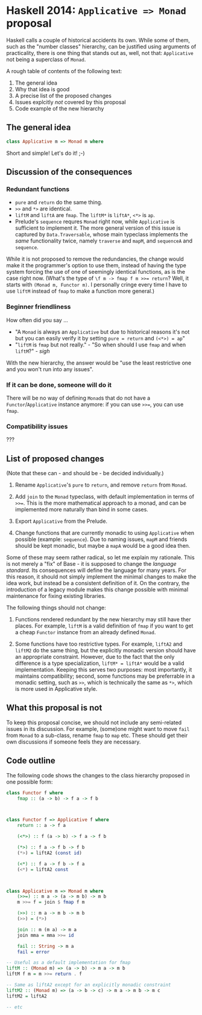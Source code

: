 Haskell 2014: `Applicative => Monad` proposal
=============================================

Haskell calls a couple of historical accidents its own. While some of them, such as the "number classes" hierarchy, can be justified using arguments of practicality, there is one thing that stands out as, well, not that: `Applicative` not being a superclass of `Monad`.

A rough table of contents of the following text:

1. The general idea
2. Why that idea is good
3. A precise list of the proposed changes
4. Issues explcitly *not* covered by this proposal
5. Code example of the new hierarchy



The general idea
----------------

```haskell
class Applicative m => Monad m where
```

Short and simple! Let's do it! ;-)



Discussion of the consequences
------------------------------



### Redundant functions

- `pure` and `return` do the same thing.
- `>>` and `*>` are identical.
- `liftM` and `liftA` are `fmap`. The `liftM*` is `liftA*`, `<*>` is `ap`.
- Prelude's `sequence` requres `Monad` right now, while `Applicative` is sufficient to implement it. The more general version of this issue is captured by `Data.Traversable`, whose main typeclass implements the *same* functionality twice, namely `traverse` and `mapM`, and `sequenceA` and `sequence`.

While it is not proposed to remove the redundancies, the change would make it the programmer's option to use them, instead of having the type system forcing the use of one of seemingly identical functions, as is the case right now.
(What's the type of `\f m -> fmap f m >>= return`? Well, it starts with `(Monad m, Functor m)`. I personally cringe every time I have to use `liftM` instead of `fmap` to make a function more general.)



### Beginner friendliness

How often did you say ...

- "A `Monad` is always an `Applicative` but due to historical reasons it's not but you can easily verify it by setting `pure = return` and `(<*>) = ap`"
- "`liftM` is `fmap` but not really." - "So when should I use `fmap` and when `liftM`?" - *sigh*

With the new hierarchy, the answer would be "use the least restrictive one and you won't run into any issues".



### If it can be done, someone will do it

There will be no way of defining `Monad`s that do not have a `Functor`/`Applicative` instance anymore: if you can use `>>=`, you can use `fmap`.



### Compatibility issues

???



List of proposed changes
------------------------

(Note that these can - and should be - be decided individually.)

1. Rename `Applicative`'s `pure` to `return`, and remove `return` from `Monad`.

2. Add `join` to the `Monad` typeclass, with default implementation in terms of `>>=`. This is the more mathematical approach to a monad, and can be implemented more naturally than bind in some cases.

3. Export `Applicative` from the Prelude.

4. Change functions that are currently monadic to using `Applicative` when possible (example: `sequence`). Due to naming issues, `mapM` and friends should be kept monadic, but maybe a `mapA` would be a good idea then.

Some of these may seem rather radical, so let me explain my rationale. This is not merely a "fix" of Base - it is supposed to change the *language standard*. Its consequences will define the language for many years. For this reason, it should not simply implement the minimal changes to make the idea work, but instead be a consistent definition of it. On the contrary, the introduction of a legacy module makes this change possible with minimal maintenance for fixing existing libraries.

The following things should not change:

1. Functions rendered redundant by the new hierarchy may still have ther places. For example, `liftM` is a valid definition of `fmap` if you want to get a cheap `Functor` instance from an already defined `Monad`.

2. Some functions have too restrictive types. For example, `liftA2` and `liftM2` do the same thing, but the explicitly monadic version should have an appropriate constraint. However, due to the fact that the only difference is a type specialization, `liftM* = liftA*` would be a valid implementation. Keeping this serves two purposes: most importantly, it maintains compatibility; second, some functions may be preferrable in a monadic setting, such as `>>`, which is technically the same as `*>`, which is more used in Applicative style.



What this proposal is not
-------------------------

To keep this proposal concise, we should not include any semi-related issues in its discussion. For example, (some)one might want to move `fail` from `Monad` to a sub-class, rename `fmap` to `map` etc. These should get their own discussions if someone feels they are necessary.



Code outline
------------

The following code shows the changes to the class hierarchy proposed in one possible form:

```haskell
class Functor f where
    fmap :: (a -> b) -> f a -> f b



class Functor f => Applicative f where
    return :: a -> f a

    (<*>) :: f (a -> b) -> f a -> f b

    (*>) :: f a -> f b -> f b
    (*>) = liftA2 (const id)

    (<*) :: f a -> f b -> f a
    (<*) = liftA2 const



class Applicative m => Monad m where
    (>>=) :: m a -> (a -> m b) -> m b
    m >>= f = join $ fmap f m

    (>>) :: m a -> m b -> m b
    (>>) = (*>)

    join :: m (m a) -> m a
    join mma = mma >>= id

    fail :: String -> m a
    fail = error

-- Useful as a default implementation for fmap
liftM :: (Monad m) => (a -> b) -> m a -> m b
liftM f m = m >>= return . f

-- Same as liftA2 except for an explicitly monadic constraint
liftM2 :: (Monad m) => (a -> b -> c) -> m a -> m b -> m c
liftM2 = liftA2

-- etc
```